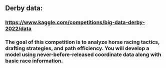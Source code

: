 ## Derby data:
### https://www.kaggle.com/competitions/big-data-derby-2022/data
### The goal of this competition is to analyze horse racing tactics, drafting strategies, and path efficiency. You will develop a model using never-before-released coordinate data along with basic race information.
